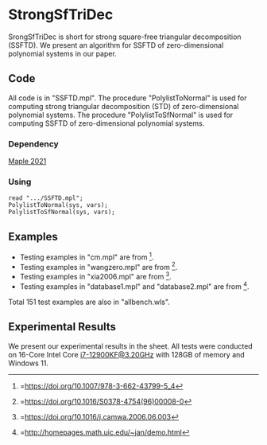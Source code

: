 # StrongSfTriDec
SrongSfTriDec is short for strong square-free triangular decomposition (SSFTD).
We present an algorithm for SSFTD of zero-dimensional polynomial systems in our paper.
## Code
All code is in "SSFTD.mpl".
The procedure "PolylistToNormal" is used for computing strong triangular decomposition (STD) of zero-dimensional polynomial systems.
The procedure "PolylistToSfNormal" is used for computing SSFTD of zero-dimensional polynomial systems.
### Dependency
[Maple 2021](https://www.maplesoft.com.cn/products/maple/professional/index.shtml)
### Using
```maple
read ".../SSFTD.mpl";
PolylistToNormal(sys, vars);
PolylistToSfNormal(sys, vars);
```
## Examples
- Testing examples in "cm.mpl" are from [^1].
- Testing examples in "wangzero.mpl" are from [^2].
- Testing examples in "xia2006.mpl" are from [^3].
- Testing examples in "database1.mpl" and "database2.mpl" are from [^4].

Total 151 test examples are also in "allbench.wls". 

[^1]:=https://doi.org/10.1007/978-3-662-43799-5_4
[^2]:=https://doi.org/10.1016/S0378-4754(96)00008-0
[^3]:=https://doi.org/10.1016/j.camwa.2006.06.003
[^4]:=http://homepages.math.uic.edu/~jan/demo.html


## Experimental Results
We present our experimental results in the sheet.
All tests were conducted on 16-Core Intel Core i7-12900KF@3.20GHz
with 128GB of memory and Windows 11.